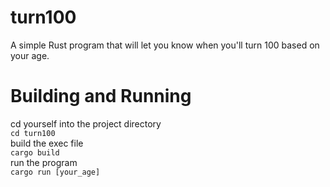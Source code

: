 # turn100
A simple Rust program that will let you know when you'll turn 100 based on your age.<br>

# Building and Running
cd yourself into the project directory<br>
`cd turn100`<br>
build the exec file<br>
`cargo build`<br>
run the program<br>
`cargo run [your_age]`